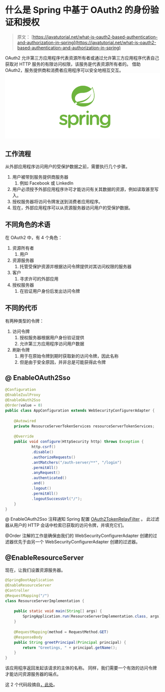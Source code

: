 # 什么是 Spring 中基于 OAuth2 的身份验证和授权

> 原文： [https://javatutorial.net/what-is-oauth2-based-authentication-and-authorization-in-spring](https://javatutorial.net/what-is-oauth2-based-authentication-and-authorization-in-spring)

OAuth2 允许第三方应用程序代表资源所有者或通过允许第三方应用程序代表自己获取对 HTTP 服务的有限访问权限，该服务是代表资源所有者的。 借助 OAuth2，服务提供商和消费者应用程序可以安全地相互交互。
![spring-featured-image](img/d2f73752d8ae931b119dec1eac866973.jpg)

## 工作流程

从外部应用程序访问用户的受保护数据之前，需要执行几个步骤。

1.  用户被带到服务提供商服务器
    1.  例如 Facebook 或 LinkedIn
2.  用户必须授予外部应用程序许可才能访问有关其数据的资源，例如读取甚至写入。
3.  授权服务器将访问令牌发送到消费者应用程序。
4.  现在，外部应用程序可以从资源服务器访问用户的受保护数据。

## 不同角色的术语

在 OAuth2 中，有 4 个角色：

1.  资源所有者
    1.  用户
2.  资源服务器
    1.  托管受保护资源并根据访问令牌提供对其访问权限的服务器
3.  客户
    1.  寻求许可的外部应用
4.  授权服务器
    1.  在验证用户身份后发出访问令牌

## 不同的代币

有两种类型的令牌：

1.  访问令牌
    1.  授权服务器根据用户身份验证提供
    2.  允许第三方应用程序访问用户数据
2.  刷新令牌
    1.  用于在原始令牌到期时获取新的访问令牌，因此名称
    2.  但是由于安全原因，并非总是可能获得此令牌

## @ EnableOAuth2Sso

```java
@Configuration
@EnableZuulProxy
@EnableOAuth2Sso
@Order(value = 0)
public class AppConfiguration extends WebSecurityConfigurerAdapter {

    @Autowired
    private ResourceServerTokenServices resourceServerTokenServices;

    @Override
    public void configure(HttpSecurity http) throws Exception { 
            http.csrf()
            .disable()
            .authorizeRequests()
            .antMatchers("/auth-server/**", "/login")
            .permitAll()
            .anyRequest()
            .authenticated()
            .and()
            .logout()
            .permitAll()
            .logoutSuccessUrl("/");
    }
}
```

@ EnableOAuth2Sso 注释通知 Spring 配置 [OAuth2TokenRelayFilter](https://github.com/spring-cloud/spring-cloud-security/blob/master/spring-cloud-security/src/main/java/org/springframework/cloud/security/oauth2/proxy/OAuth2TokenRelayFilter.java) 。 此过滤器从用户的 HTTP 会话中检索已获取的访问令牌，并填充它们。

@Order 注解的工作是确保由我们的 WebSecurityConfigurerAdapter 创建的过滤器优先于由另一个 WebSecurityConfigurerAdapter 创建的过滤器。

## @EnableResourceServer

现在，让我们设置资源服务器。

```java
@SpringBootApplication
@EnableResourceServer
@Controller
@RequestMapping("/")
class ResourceServerImplementation {

    public static void main(String[] args) {
        SpringApplication.run(ResourceServerImplementation.class, args);
    }

    @RequestMapping(method = RequestMethod.GET)
    @ResponseBody
    public String greetPrincipal(Principal principal) {
        return "Greetings, " + principal.getName();
    }
}
```

该应用程序返回发起该请求的主体的名称。 同样，我们需要一个有效的访问令牌才能访问资源服务器的端点。

这 2 个代码段摘自[，此处](https://www.baeldung.com/spring-security-oauth2-enable-resource-server-vs-enable-oauth2-sso)。